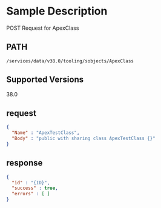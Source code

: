 # Sample Description
POST Request for ApexClass

## PATH
```
/services/data/v38.0/tooling/sobjects/ApexClass
```
## Supported Versions
38.0

## request
```json
{
  "Name" : "ApexTestClass",
  "Body" : "public with sharing class ApexTestClass {}"
}

```
## response
```json
{
  "id" : "{ID}",
  "success" : true,
  "errors" : [ ]
}
```
